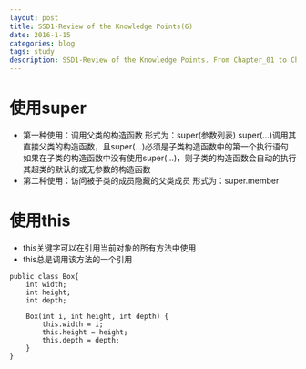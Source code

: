```yaml
---
layout: post
title: SSD1-Review of the Knowledge Points(6)
date: 2016-1-15
categories: blog
tags: study
description: SSD1-Review of the Knowledge Points. From Chapter_01 to Chapter_09.
---
```


# 使用super
- 第一种使用：调用父类的构造函数
形式为：super(参数列表)
super(…)调用其直接父类的构造函数，且super(…)必须是子类构造函数中的第一个执行语句
如果在子类的构造函数中没有使用super(…)，则子类的构造函数会自动的执行其超类的默认的或无参数的构造函数
- 第二种使用：访问被子类的成员隐藏的父类成员
形式为：super.member

# 使用this
- this关键字可以在引用当前对象的所有方法中使用
- this总是调用该方法的一个引用
```$xslt
public class Box{
	int width;
	int height;
	int depth;

	Box(int i, int height, int depth) { 
		this.width = i;
		this.height = height;
		this.depth = depth;
	} 
} 
```













